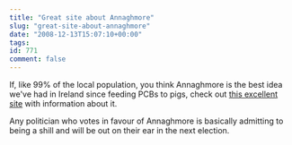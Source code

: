 ```yaml
---
title: "Great site about Annaghmore"
slug: "great-site-about-annaghmore"
date: "2008-12-13T15:07:10+00:00"
tags:
id: 771
comment: false
---
```


If, like 99% of the local population, you think Annaghmore is the best idea we've had in Ireland since feeding PCBs to pigs, check out [this excellent site](http://www.annaghmore.org/) with information about it.

Any politician who votes in favour of Annaghmore is basically admitting to being a shill and will be out on their ear in the next election.
